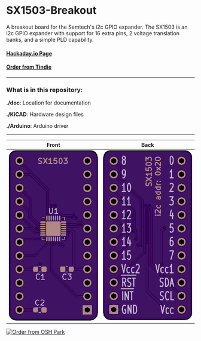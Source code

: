 # SX1503-Breakout

A breakout board for the Semtech's i2c GPIO expander. The SX1503 is an i2c GPIO expander with support for 16 extra pins, 2 voltage translation banks, and a simple PLD capability.

#### [Hackaday.io Page](https://hackaday.io/project/168368-sx1503-breakout)

#### [Order from Tindie](https://www.tindie.com/products/18522/)

------------------------

### What is in this repository:

**./doc**:  Location for documentation

**./KiCAD**:  Hardware design files

**./Arduino**:  Arduino driver

------------------------

Front | Back
:-------:|:------:
![Front](osh-render-front.png)  | ![Back](osh-render-back.png)


[<img src="https://oshpark.com/assets/badge-5b7ec47045b78aef6eb9d83b3bac6b1920de805e9a0c227658eac6e19a045b9c.png" alt="Order from OSH Park">](https://oshpark.com/shared_projects/dKr34y88)
